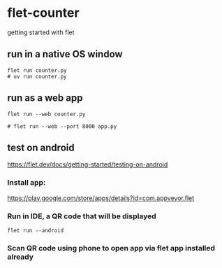 # flet-counter
getting started with flet

## run in a native OS window
```
flet run counter.py
# uv run counter.py
```
## run as a web app

```
flet run --web counter.py

# flet run --web --port 8000 app.py
```

## test on android

https://flet.dev/docs/getting-started/testing-on-android

### Install app: 
https://play.google.com/store/apps/details?id=com.appveyor.flet

### Run in IDE, a QR code that will be displayed
```
flet run --android
```
### Scan QR code using phone to open app via flet app installed already
